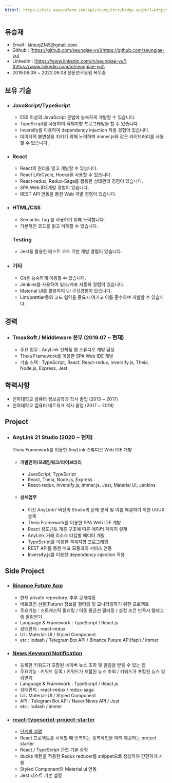 ```yaml
---
hitUrl: https://hits.seeyoufarm.com/api/count/incr/badge.svg?url=https%3A%2F%2Fseungjae-yu.github.io%2FTIL%2F&count_bg=%2379C83D&title_bg=%23555555&icon=&icon_color=%23E7E7E7&title=hits&edge_flat=false
---
```


## 유승재

-   Email : kimug2145@gmail.com
-   Github : [https://github.com/seungjae-yu](https://github.com/seungjae-yu)
-   LinkedIn : [https://www.linkedin.com/in/seungjae-yu/](https://www.linkedin.com/in/seungjae-yu/)
-   2019.09.09 ~ 2022.09.08 전문연구요원 복무중

## 보유 기술

-   ### JavaScript/TypeScript

    -   ES5 이상의 JavaScript 문법에 능숙하게 개발할 수 있습니다.
    -   TypeScript를 사용하여 객체지향 프로그래밍을 할 수 있습니다.
    -   Inversify를 이용하여 dependency injection 적용 경험이 있습니다.
    -   데이터의 불변성을 지키기 위해 노력하며 immer.js와 같은 라이브러리를 사용할 수 있습니다.

-   ### React

    -   React의 원리를 알고 개발할 수 있습니다.
    -   React LifeCycle, Hooks을 사용할 수 있습니다.
    -   React-redux, Redux-Saga를 활용한 상태관리 경험이 있습니다.
    -   SPA Web IDE개발 경험이 있습니다.
    -   REST API 연동을 통한 Web 개발 경험이 있습니다.

-   ### HTML/CSS

    -   Semantic Tag 를 사용하기 위해 노력합니다.
    -   기본적인 코드를 읽고 이해할 수 있습니다.

    ### Testing

    -   Jest를 활용한 테스트 코드 기반 개발 경험이 있습니다.

-   ### 기타

    -   Git을 능숙하게 이용할 수 있습니다.
    -   Jenkins를 사용하여 빌드/배포 자동화 경험이 있습니다.
    -   Material UI를 활용하여 UI 구성경험이 있습니다.
    -   Lint/prettier등의 코드 협약을 중요시 여기고 이를 준수하며 개발할 수 있습니다.

## 경력

-   ### TmaxSoft / Middleware 본부 (2019.07 ~ 현재)
    -   주요 업무 : AnyLink 신제품 웹 스튜디오 개발 담당
    -   Theia Framework를 이용한 SPA Web IDE 개발
    -   기술 스택 : TypeScript, React, React-redux, Inversify.js, Theia, Node.js, Express, Jest

## 학력사항

-   인하대학교 컴퓨터 정보공학과 학사 졸업 (2013 ~ 2017)
-   인하대학교 컴퓨터 네트워크 석사 졸업 (2017 ~ 2019)

## Project

-   ### AnyLink 21 Studio (2020 ~ 현재)
    Theia Framework를 이용한 AnyLink 스튜디오 Web IDE 개발
    -   #### 개발언어/프레임워크/라이브러리
        -   JavaScript, TypeScript
        -   React, Theia, Node.js, Express
        -   React-redux, Inversify.js, immer.js, Jest, Material UI, Jenkins
    -   #### 상세업무
        -   이전 AnyLink7 버전의 Studio의 문제 분석 및 이를 해결하기 위한 UI/UX 설계
        -   Theia Framework를 이용한 SPA Web IDE 개발
        -   React 컴포넌트 계층 구조에 따른 에디터 페이지 설계
        -   AnyLink 거래 리소스 타입별 에디터 개발
        -   TypeScript를 이용한 객체지향 프로그래밍
        -   REST API를 통한 배포 모듈과의 서비스 연동
        -   Inversify.js를 이용한 dependency injection 적용

## Side Project

-   ### [Binance Future App](https://github.com/seungjae-yu/Binance-Future-App)

    -   현재 private repository. 추후 공개예정
    -   비트코인 선물(Future) 정보를 필터링 및 모니터링하기 위한 프로젝트
    -   주요기능 : 스토캐스틱 필터링 / 이동 평균선 필터링 / 설정 조건 만족시 텔레그램 알림받기
    -   Language & Framework : TypeScript / React.js
    -   상태관리 : react-redux
    -   UI : Material-UI / Styled Component
    -   etc : lodash / Telegram Bot API / Binance Future API(fapi) / immer

-   ### [News Keyword Notification](https://github.com/seungjae-yu/news-keyword-notification)

    -   등록한 키워드가 포함된 네이버 뉴스 조회 및 알림을 받을 수 있는 웹
    -   주요기능 : 키워드 등록 / 키워드가 포함된 뉴스 조회 / 키워드가 포함된 뉴스 알림받기
    -   Language & Framework : TypeScript / React.js
    -   상태관리 : react-redux / redux-saga
    -   UI : Material-UI / Styled Component
    -   API : Telegram Bot API / Naver News API / Jest
    -   etc : lodash / immer

-   ### [react-typescript-project-starter](https://github.com/seungjae-yu/react-typescript-project-starter)
    -   [단계별 설명](https://seungjae-yu.github.io/TIL/ReactStarter/00_project_desc.html)
    -   React 프로젝트를 시작할 때 반복되는 중복작업을 미리 제공하는 project starter
    -   React / TypeScript 관련 기본 설정
    -   ducks 패턴을 적용한 Redux reducer를 snippet으로 생성하여 간편하게 사용
    -   Styled Component와 Material ui 연동
    -   Jest 테스트 기본 설정
